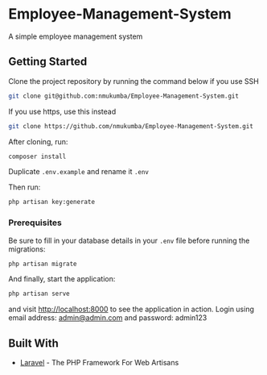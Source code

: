 # Employee-Management-System

A simple employee management system

## Getting Started

Clone the project repository by running the command below if you use SSH

```bash
git clone git@github.com:nmukumba/Employee-Management-System.git
```

If you use https, use this instead

```bash
git clone https://github.com/nmukumba/Employee-Management-System.git
```

After cloning, run:

```bash
composer install
```

Duplicate `.env.example` and rename it `.env`

Then run:

```bash
php artisan key:generate
```

### Prerequisites

Be sure to fill in your database details in your `.env` file before running the migrations:

```bash
php artisan migrate
```

And finally, start the application:

```bash
php artisan serve
```

and visit [http://localhost:8000](http://localhost:8000) to see the application in action. Login using email address: admin@admin.com and password: admin123

## Built With

* [Laravel](https://laravel.com) - The PHP Framework For Web Artisans
